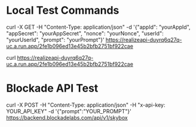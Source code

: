 # Local Test Commands

curl -X GET -H "Content-Type: application/json" -d '{"appId": "yourAppId", "appSecret": "yourAppSecret", "nonce": "yourNonce", "userId": "yourUserId", "prompt": "yourPrompt"}' https://realizeapi-duyrq6q27q-uc.a.run.app/2fe1b096ed13e45b2bfb2751bf922cae

curl https://realizeapi-duyrq6q27q-uc.a.run.app/2fe1b096ed13e45b2bfb2751bf922cae

# Blockade API Test
curl -X POST -H "Content-Type: application/json" -H "x-api-key: YOUR_API_KEY" -d '{"prompt":"YOUR_PROMPT"}' https://backend.blockadelabs.com/api/v1/skybox
